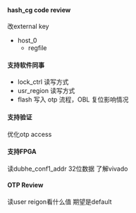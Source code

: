 #### hash_cg code review

改external key

- host_0
  - regfile

#### 支持软件同事

- lock_ctrl 读写方式
- usr_region 读写方式
- flash 写入 otp 流程，OBL 复位影响情况

#### 支持验证

优化otp access

#### 支持FPGA

读dubhe_conf1_addr 32位数据
了解vivado

#### OTP Review

读user reigon看什么值 期望是default
